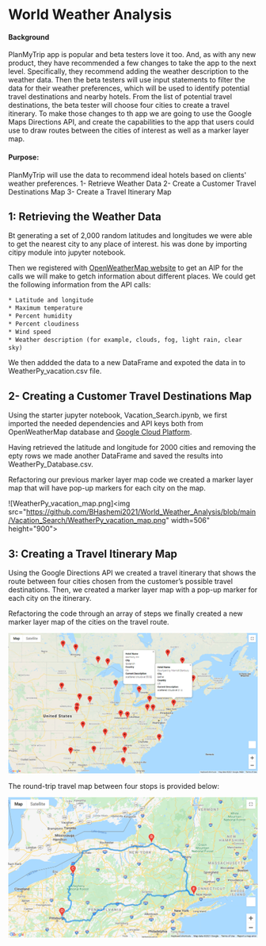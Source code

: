 # World Weather Analysis

#### Background
PlanMyTrip app is popular and beta testers love it too. And, as with any new product, they have recommended a few changes to take the app to the next level. Specifically, they recommend adding the weather description to the weather data. Then the beta testers will use input statements to filter the data for their weather preferences, which will be used to identify potential travel destinations and nearby hotels. From the list of potential travel destinations, the beta tester will choose four cities to create a travel itinerary. To make those changes to th app we are going to use the Google Maps Directions API, and create the capabilities to the app that users could use to draw routes between the cities of interest as well as a marker layer map.


#### Purpose: 
PlanMyTrip will use the data to recommend ideal hotels based on clients' weather preferences.
  1- Retrieve Weather Data
  2- Create a Customer Travel Destinations Map
  3- Create a Travel Itinerary Map

## 1: Retrieving the Weather Data
  
Bt generating a set of 2,000 random latitudes and longitudes we were able to get the nearest city to any place of interest. his was done by importing citipy module into jupyter notebook.

Then we registered with [OpenWeatherMap website](https://openweathermap.org/) to get an AIP for the calls we will make to getch information about different places.
We could get the following information from the API calls:

    * Latitude and longitude
    * Maximum temperature
    * Percent humidity
    * Percent cloudiness
    * Wind speed
    * Weather description (for example, clouds, fog, light rain, clear sky)

We then addded the data to a new DataFrame and expoted the data in to WeatherPy_vacation.csv file.

## 2- Creating a Customer Travel Destinations Map
Using the starter jupyter notebook, Vacation_Search.ipynb, we first imported the needed dependencies and API keys both from OpenWeatherMap database and [Google Cloud Platform](https://cloud.google.com/).

Having retrieved the latitude and longitude for 2000 cities and removing the epty rows we made another DataFrame and saved the results into WeatherPy_Database.csv.

Refactoring our previous marker layer map code we created a marker layer map that will have pop-up markers for each city on the map.

![WeatherPy_vacation_map.png]<img src="https://github.com/BHashemi2021/World_Weather_Analysis/blob/main/Vacation_Search/WeatherPy_vacation_map.png" width=506" height="900">


## 3: Creating a Travel Itinerary Map 
Using the Google Directions API we created a travel itinerary that shows the route between four cities chosen from the customer’s possible travel destinations. Then, we created a marker layer map with a pop-up marker for each city on the itinerary.

Refactoring the code through an array of steps we finally created a new marker layer map of the cities on the travel route.

![WeatherPy_travel_map_markers.png](https://github.com/BHashemi2021/World_Weather_Analysis/blob/main/Vacation_Itinerary/WeatherPy_travel_map_markers.png) 

The round-trip travel map between four stops is provided below:

![WeatherPy_travel_map.png](https://github.com/BHashemi2021/World_Weather_Analysis/blob/main/Vacation_Itinerary/WeatherPy_travel_map%20.png)

